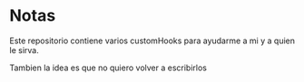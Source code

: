 # Notas

Este repositorio contiene varios customHooks para ayudarme a mi y a quien le sirva.

Tambien la idea es que no quiero volver a escribirlos